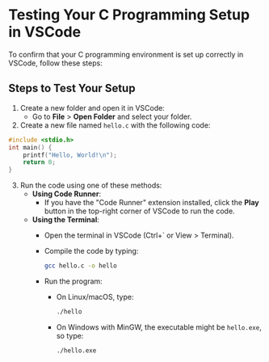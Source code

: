 # Testing Your C Programming Setup in VSCode

To confirm that your C programming environment is set up correctly in VSCode, follow these steps:

## Steps to Test Your Setup

1. Create a new folder and open it in VSCode:
    - Go to **File** > **Open Folder** and select your folder.
2. Create a new file named `hello.c` with the following code:

```c
#include <stdio.h>
int main() {
    printf("Hello, World!\n");
    return 0;
}
```

3. Run the code using one of these methods:
    - **Using Code Runner**:
        - If you have the "Code Runner" extension installed, click the **Play** button in the top-right corner of VSCode to run the code.
    - **Using the Terminal**:
        - Open the terminal in VSCode (Ctrl+` or View > Terminal).
        - Compile the code by typing:  

            ```sh
            gcc hello.c -o hello
            ```

        - Run the program:
            - On Linux/macOS, type:  

                ```sh
                ./hello
                ```

            - On Windows with MinGW, the executable might be `hello.exe`, so type:  

                ```sh
                ./hello.exe
                ```
